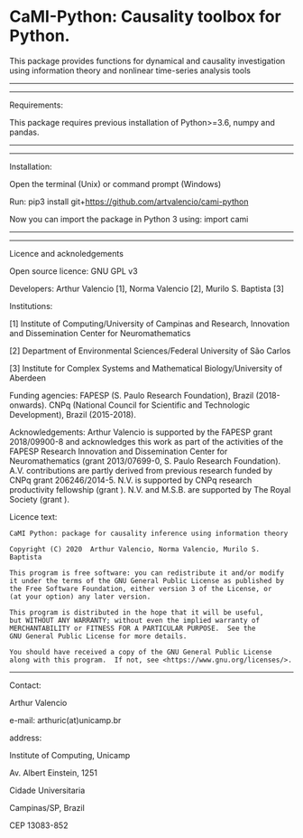 # CaMI-Python: Causality toolbox for Python.

This package provides functions for dynamical and causality
investigation using information theory and nonlinear time-series
analysis tools

-----------------------------------------------------------------------------
-----------------------------------------------------------------------------

Requirements:

This package requires previous installation of Python>=3.6, numpy and pandas.

-----------------------------------------------------------------------------
-----------------------------------------------------------------------------
Installation:

Open the terminal (Unix) or command prompt (Windows)

Run: pip3 install git+https://github.com/artvalencio/cami-python

Now you can import the package in Python 3 using: import cami

-----------------------------------------------------------------------------

-----------------------------------------------------------------------------

Licence and acknoledgements

Open source licence: GNU GPL v3

Developers: Arthur Valencio [1], Norma Valencio [2], Murilo S. Baptista [3]

Institutions: 

[1] Institute of Computing/University of Campinas and Research, Innovation and Dissemination Center for Neuromathematics

[2] Department of Environmental Sciences/Federal University of São Carlos

[3] Institute for Complex Systems and Mathematical Biology/University of Aberdeen

Funding agencies: FAPESP (S. Paulo Research Foundation), Brazil (2018-onwards). CNPq (National Council for Scientific and Technologic Development), Brazil (2015-2018).

Acknowledgements: Arthur Valencio is supported by the FAPESP grant 2018/09900-8 and 	     acknowledges this work as part of the activities of the FAPESP Research 	     Innovation and Dissemination Center for Neuromathematics (grant 2013/07699-0, S. Paulo Research Foundation). A.V. contributions are partly derived from previous research funded by CNPq grant 206246/2014-5. N.V. is supported by CNPq research productivity fellowship (grant ). N.V. and M.S.B. are supported by The Royal Society (grant ).

Licence text:

    CaMI Python: package for causality inference using information theory
    
    Copyright (C) 2020  Arthur Valencio, Norma Valencio, Murilo S. Baptista

    This program is free software: you can redistribute it and/or modify
    it under the terms of the GNU General Public License as published by
    the Free Software Foundation, either version 3 of the License, or
    (at your option) any later version.

    This program is distributed in the hope that it will be useful,
    but WITHOUT ANY WARRANTY; without even the implied warranty of
    MERCHANTABILITY or FITNESS FOR A PARTICULAR PURPOSE.  See the
    GNU General Public License for more details.

    You should have received a copy of the GNU General Public License
    along with this program.  If not, see <https://www.gnu.org/licenses/>.

-----------------------------------------------------------------------------

Contact:

Arthur Valencio

e-mail: arthuric(at)unicamp.br

address:

Institute of Computing, Unicamp

Av. Albert Einstein, 1251

Cidade Universitaria

Campinas/SP, Brazil

CEP 13083-852 
